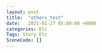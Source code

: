 ```yaml
---
layout: post
title:  "others_test"
date:   2021-01-27 05:00:00 +0000
categories: Etc
Tags: Story Etc
SceneCode: []
---
```

